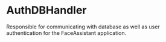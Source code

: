 # AuthDBHandler

Responsible for communicating with database as well as user authentication for the FaceAssistant application.
